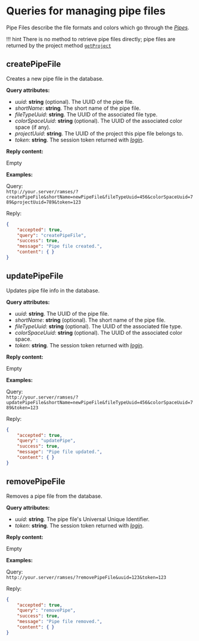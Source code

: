 # Queries for managing pipe files

Pipe Files describe the file formats and colors which go through the *[Pipes](pipes.md)*.

!!! hint
    There is no method to retrieve pipe files directly; pipe files are returned by the project method [`getProject`](projects.md#getproject)

## createPipeFile

Creates a new pipe file in the database.

**Query attributes:**

- *uuid*: **string** (optional). The UUID of the pipe file.
- *shortName*: **string**. The short name of the pipe file.
- *fileTypeUuid*: **string**. The UUID of the associated file type.
- *colorSpaceUuid*: **string** (optional). The UUID of the associated color space (if any).
- *projectUuid*: **string**. The UUID of the project this pipe file belongs to.
- *token*: **string**. The session token returned with [*login*](general.md#login).

**Reply content:**

Empty

**Examples:**

Query:  
`http://your.server/ramses/?createPipeFile&shortName=newPipeFile&fileTypeUuid=456&colorSpaceUuid=789&projectUuid=789&token=123`

Reply:

```json
{
    "accepted": true,
    "query": "createPipeFile",
    "success": true,
    "message": "Pipe file created.",
    "content": { }
}
```

## updatePipeFile

Updates pipe file info in the database.

**Query attributes:**

- *uuid*: **string**. The UUID of the pipe file.
- *shortName*: **string** (optional). The short name of the pipe file.
- *fileTypeUuid*: **string** (optional). The UUID of the associated file type.
- *colorSpaceUuid*: **string** (optional). The UUID of the associated color space.
- *token*: **string**. The session token returned with [*login*](general.md#login).

**Reply content:**

Empty

**Examples:**

Query:  
`http://your.server/ramses/?updatePipeFile&shortName=newPipeFile&fileTypeUuid=456&colorSpaceUuid=789&token=123`

Reply:

```json
{
    "accepted": true,
    "query": "updatePipe",
    "success": true,
    "message": "Pipe file updated.",
    "content": { }
}
```

## removePipeFile

Removes a pipe file from the database.

**Query attributes:**

- *uuid*: **string**. The pipe file's Universal Unique Identifier.
- *token*: **string**. The session token returned with [*login*](general.md#login).

**Reply content:**

Empty

**Examples:**

Query:  
`http://your.server/ramses/?removePipeFile&uuid=123&token=123`

Reply:

```json
{
    "accepted": true,
    "query": "removePipe",
    "success": true,
    "message": "Pipe file removed.",
    "content": { }
}
```
